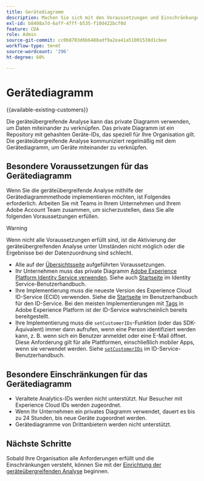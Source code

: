 ```yaml
---
title: Gerätediagramm
description: Machen Sie sich mit den Voraussetzungen und Einschränkungen der Datenzuordnung mithilfe des Gerätediagramms vertraut.
exl-id: b8408a7d-6aff-4fff-b535-f10d422bcf0d
feature: CDA
role: Admin
source-git-commit: cc0b8703d6b6488adf9a2ea41a51001538d1cbee
workflow-type: tm+mt
source-wordcount: '296'
ht-degree: 60%

---
```



# Gerätediagramm

{{available-existing-customers}}

Die geräteübergreifende Analyse kann das private Diagramm verwenden, um Daten miteinander zu verknüpfen. Das private Diagramm ist ein Repository mit gehashten Geräte-IDs, das speziell für Ihre Organisation gilt. Die geräteübergreifende Analyse kommuniziert regelmäßig mit dem Gerätediagramm, um Geräte miteinander zu verknüpfen.

## Besondere Voraussetzungen für das Gerätediagramm

Wenn Sie die geräteübergreifende Analyse mithilfe der Gerätediagrammmethode implementieren möchten, ist Folgendes erforderlich. Arbeiten Sie mit Teams in Ihrem Unternehmen und Ihrem Adobe Account Team zusammen, um sicherzustellen, dass Sie alle folgenden Voraussetzungen erfüllen.

>[!WARNING]
>
>Wenn nicht alle Voraussetzungen erfüllt sind, ist die Aktivierung der geräteübergreifenden Analyse unter Umständen nicht möglich oder die Ergebnisse bei der Datenzuordnung sind schlecht.
>

* Alle auf der [Übersichtsseite](overview.md) aufgeführten Voraussetzungen.
* Ihr Unternehmen muss das private Diagramm [Adobe Experience Platform Identity Service verwenden](https://business.adobe.com/de/products/experience-platform/identity-service.html). Siehe auch [Startseite](https://experienceleague.adobe.com/docs/experience-platform/identity/home.html?lang=de) im Identity Service-Benutzerhandbuch.
* Ihre Implementierung muss die neueste Version des Experience Cloud ID-Service (ECID) verwenden. Siehe die [Startseite](https://experienceleague.adobe.com/docs/id-service/using/home.html?lang=de) im Benutzerhandbuch für den ID-Service. Bei den meisten Implementierungen mit [Tags](https://experienceleague.adobe.com/docs/experience-platform/tags/home.html?lang=de) in Adobe Experience Platform ist der ID-Service wahrscheinlich bereits bereitgestellt.
* Ihre Implementierung muss die `setCustomerIDs`-Funktion (oder das SDK-Äquivalent) immer dann aufrufen, wenn eine Person identifiziert werden kann, z. B. wenn sich ein Benutzer anmeldet oder eine E-Mail öffnet. Diese Anforderung gilt für alle Plattformen, einschließlich mobiler Apps, wenn sie verwendet werden. Siehe [`setCustomerIDs`](https://experienceleague.adobe.com/docs/id-service/using/id-service-api/methods/setcustomerids.html?lang=de) im ID-Service-Benutzerhandbuch.

## Besondere Einschränkungen für das Gerätediagramm

* Veraltete Analytics-IDs werden nicht unterstützt. Nur Besucher mit Experience Cloud IDs werden zugeordnet.
* Wenn Ihr Unternehmen ein privates Diagramm verwendet, dauert es bis zu 24 Stunden, bis neue Geräte zugeordnet werden.
* Gerätediagramme von Drittanbietern werden nicht unterstützt.

## Nächste Schritte

Sobald Ihre Organisation alle Anforderungen erfüllt und die Einschränkungen versteht, können Sie mit der [Einrichtung der geräteübergreifenden Analyse](setup.md) beginnen.
